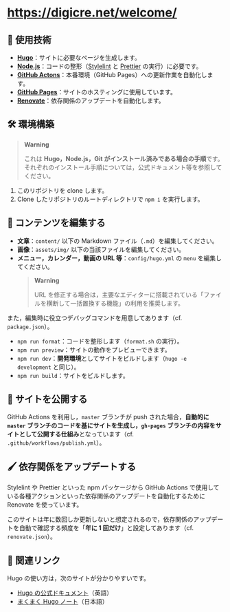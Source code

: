 # <https://digicre.net/welcome/>

## 💪 使用技術

- **[Hugo](https://gohugo.io/)**：サイトに必要なページを生成します。
- **[Node.js](https://nodejs.org/)**：コードの整形（[Stylelint](https://stylelint.io/) と [Prettier](https://prettier.io/) の実行）に必要です。
- **[GitHub Actons](https://github.com/features/actions)**：本番環境（GitHub Pages）への更新作業を自動化します。
- **[GitHub Pages](https://pages.github.com/)**：サイトのホスティングに使用しています。
- **[Renovate](https://www.mend.io/renovate/)**：依存関係のアップデートを自動化します。

## 🛠️ 環境構築

> **Warning**
>
> これは **Hugo，Node.js，Git がインストール済みである場合の手順**です。それぞれのインストール手順については，公式ドキュメント等を参照してください。

1. このリポジトリを clone します。
2. Clone したリポジトリのルートディレクトリで `npm i` を実行します。

## 📝 コンテンツを編集する

- **文章**：`content/` 以下の Markdown ファイル（`.md`）を編集してください。
- **画像**：`assets/img/` 以下の当該ファイルを編集してください。
- **メニュー，カレンダー，動画の URL 等**：`config/hugo.yml` の `menu` を編集してください。
  > **Warning**
  >
  > URL を修正する場合は，主要なエディターに搭載されている「ファイルを横断して一括置換する機能」の利用を推奨します。

また，編集時に役立つデバッグコマンドを用意してあります（cf. `package.json`）。

- `npm run format`：コードを整形します（`format.sh` の実行）。
- `npm run preview`：サイトの動作をプレビューできます。
- `npm run dev`：**開発環境**としてサイトをビルドします（`hugo -e development` と同じ）。
- `npm run build`：サイトをビルドします。

## 🚀 サイトを公開する

GitHub Actions を利用し，`master` ブランチが push された場合，**自動的に `master` ブランチのコードを基にサイトを生成し，`gh-pages` ブランチの内容をサイトとして公開する仕組み**となっています（cf. `.github/workflows/publish.yml`）。

## 🖌️ 依存関係をアップデートする

Stylelint や Prettier といった npm パッケージから GitHub Actions で使用している各種アクションといった依存関係のアップデートを自動化するために Renovate を使っています。

このサイトは年に数回しか更新しないと想定されるので，依存関係のアップデートを自動で確認する頻度を「**年に 1 回だけ**」と設定してあります（cf. `renovate.json`）。

## 🔗 関連リンク

Hugo の使い方は，次のサイトが分かりやすいです。

- [Hugo の公式ドキュメント](https://gohugo.io/documentation/)（英語）
- [まくまく Hugo ノート](https://maku77.github.io/hugo/)（日本語）
